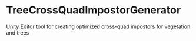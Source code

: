 # TreeCrossQuadImpostorGenerator
Unity Editor tool for creating optimized cross-quad impostors for vegetation and trees
